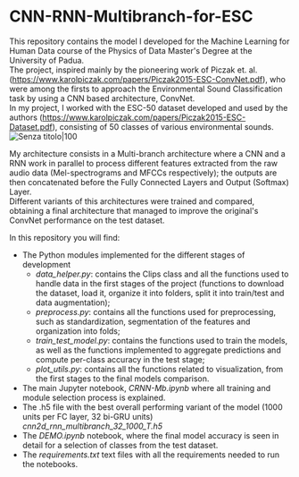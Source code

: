 # CNN-RNN-Multibranch-for-ESC

This repository contains the model I developed for the Machine Learning for Human Data course of the Physics of Data Master's Degree at the University of Padua.    
The project, inspired mainly by the pioneering work of Piczak et. al. (https://www.karolpiczak.com/papers/Piczak2015-ESC-ConvNet.pdf), who were among the firsts to approach the Environmental Sound Classification task by using a CNN based architecture, ConvNet.    
In my project, I worked with the ESC-50 dataset developed and used by the authors (https://www.karolpiczak.com/papers/Piczak2015-ESC-Dataset.pdf), consisting of 50 classes of various environmental sounds.    
![Senza titolo|100](https://github.com/user-attachments/assets/c281f008-b540-4cd9-86eb-00e0a865dd03)

My architecture consists in a Multi-branch architecture where a CNN and a RNN work in parallel to process different features extracted from the raw audio data (Mel-spectrograms and MFCCs respectively); the outputs are then concatenated before the Fully Connected Layers and Output (Softmax) Layer.    
Different variants of this architectures were trained and compared, obtaining a final architecture that managed to improve the original's ConvNet performance on the test dataset.

In this repository you will find:
- The Python modules implemented for the different stages of development
  - *data_helper.py*: contains the Clips class and all the functions used to handle data in the first stages of the project (functions to download the dataset, load it, organize it into folders, split it into train/test and data augmentation);
  - *preprocess.py*: contains all the functions used for preprocessing, such as standardization, segmentation of the features and organization into folds;
  - *train_test_model.py*: contains the functions used to train the models, as well as the functions implemented to aggregate predictions and compute per-class accuracy in the test stage;
  - *plot_utils.py*: contains all the functions related to visualization, from the first stages to the final models comparison.
- The main Jupyter notebook, *CRNN-Mb.ipynb* where all training and module selection process is explained.
- The .h5 file with the best overall performing variant of the model (1000 units per FC layer, 32 bi-GRU units) *cnn2d_rnn_multibranch_32_1000_T.h5*
- The *DEMO.ipynb* notebook, where the final model accuracy is seen in detail for a selection of classes from the test dataset.
- The *requirements.txt* text files with all the requirements needed to run the notebooks.
